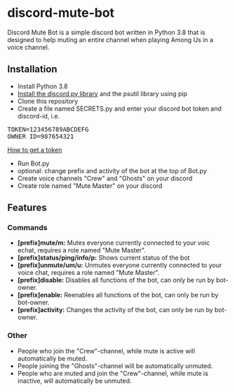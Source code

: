 # discord-mute-bot

Discord Mute Bot is a simple discord bot written in Python 3.8 that is designed to help muting an entire channel when
playing Among Us in a voice channel.

## Installation
- Install Python 3.8
- [Install the discord.py library](https://discordpy.readthedocs.io/en/latest/intro.html#installing) and the psutil
library using pip
- Clone this repository
- Create a file named SECRETS.py and enter your discord bot token and discord-id, i.e.
<pre>
TOKEN=123456789ABCDEFG
OWNER_ID=987654321
</pre>
[How to get a token](https://discordpy.readthedocs.io/en/latest/discord.html#discord-intro)

- Run Bot.py
- optional: change prefix and activity of the bot at the top of Bot.py
- Create voice channels "Crew" and "Ghosts" on your discord
- Create role named "Mute Master" on your discord

## Features

### Commands
- **[prefix]mute/m:** Mutes everyone currently connected to your voic echat, requires a role named "Mute Master".
- **[prefix]status/ping/info/p:** Shows current status of the bot 
- **[prefix]unmute/um/u:** Unmutes everyone currently connected to your voice chat, requires a role named "Mute Master".
- **[prefix]disable:** Disables all functions of the bot, can only be run by bot-owner.
- **[prefix]enable:** Reenables all functions of the bot, can only be run by bot-owner.
- **[prefix]activity:** Changes the activity of the bot, can only be run by bot-owner.

### Other
- People who join the "Crew"-channel, while mute is active will automatically be muted.
- People joining the "Ghosts"-channel will be automatically unmuted.
- People who are muted and join the "Crew"-channel, while mute is inactive, will automatically be unmuted.
